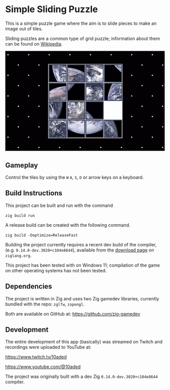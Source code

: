 # Simple Sliding Puzzle
This is a simple puzzle game where the aim is to slide pieces to make an image out of tiles.

Sliding puzzles are a common type of grid puzzle; information about them can be found on [Wikipedia](https://en.wikipedia.org/wiki/Sliding_puzzle).

![Screenshot](preview.gif "An small animation showing the game in action; tiles of an photo of the Earth slide around.")

## Gameplay

Control the tiles by using the `W` `A`, `S`, `D` or arrow keys on a keyboard.

## Build Instructions

This project can be built and run with the command

`zig build run`

A release build can be created with the following command.

`zig build -Doptimize=ReleaseFast`

Building the project currently requires a recent dev build of the compiler, (e.g. `0.14.0-dev.3020+c104e8644`), available from the [download page](https://ziglang.org/download/) on `ziglang.org`.

This project has been tested with on Windows 11; compilation of the game on other operating systems has not been tested.

## Dependencies

The project is written in Zig and uses two Zig gamedev libraries, currently bundled with the repo: `zglfw`, `zopengl`.

Both are available on GitHub at: https://github.com/zig-gamedev

## Development

The entire development of this app (basically) was streamed on Twitch and recordings were uploaded to YouTube at:

https://www.twitch.tv/10aded

https://www.youtube.com/@10aded

The project was originally built with a dev Zig `0.14.0-dev.3020+c104e8644` compiler.
